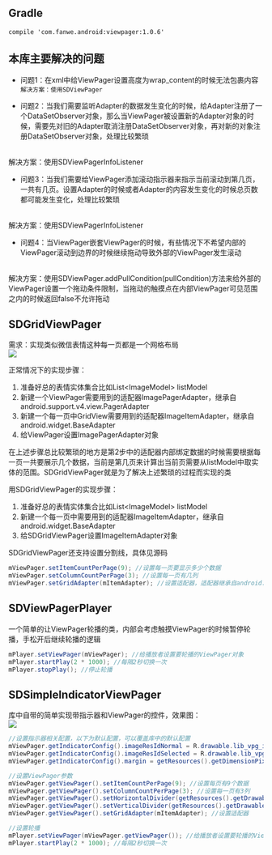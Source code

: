 ## Gradle
`compile 'com.fanwe.android:viewpager:1.0.6'`

## 本库主要解决的问题
* 问题1：在xml中给ViewPager设置高度为wrap_content的时候无法包裹内容<br>
`解决方案：使用SDViewPager`

* 问题2：当我们需要监听Adapter的数据发生变化的时候，给Adapter注册了一个DataSetObserver对象，那么当ViewPager被设置新的Adapter对象的时候，需要先对旧的Adapter取消注册DataSetObserver对象，再对新的对象注册DataSetObserver对象，处理比较繁琐
<br>
  解决方案：使用SDViewPagerInfoListener

* 问题3：当我们需要给ViewPager添加滚动指示器来指示当前滚动到第几页，一共有几页。设置Adapter的时候或者Adapter的内容发生变化的时候总页数都可能发生变化，处理比较繁琐
<br>
  解决方案：使用SDViewPagerInfoListener

* 问题4：当ViewPager嵌套ViewPager的时候，有些情况下不希望内部的ViewPager滚动到边界的时候继续拖动导致外部的ViewPager发生滚动
<br>
  解决方案：使用SDViewPager.addPullCondition(pullCondition)方法来给外部的ViewPager设置一个拖动条件限制，当拖动的触摸点在内部ViewPager可见范围之内的时候返回false不允许拖动

## SDGridViewPager
需求：实现类似微信表情这种每一页都是一个网格布局<br>
![](http://thumbsnap.com/s/UE9uaWoJ.png?0810)<br>

正常情况下的实现步骤：
1. 准备好总的表情实体集合比如List\<ImageModel\> listModel
2. 新建一个ViewPager需要用到的适配器ImagePagerAdapter，继承自android.support.v4.view.PagerAdapter
3. 新建一个每一页中GridView需要用到的适配器ImageItemAdapter，继承自android.widget.BaseAdapter
4. 给ViewPager设置ImagePagerAdapter对象

在上述步骤总比较繁琐的地方是第2步中的适配器内部绑定数据的时候需要根据每一页一共要展示几个数据，当前是第几页来计算出当前页需要从listModel中取实体的范围。SDGridViewPager就是为了解决上述繁琐的过程而实现的类<br>

用SDGridViewPager的实现步骤：
1. 准备好总的表情实体集合比如List\<ImageModel\> listModel
2. 新建一个每一页中需要用到的适配器ImageItemAdapter，继承自android.widget.BaseAdapter
3. 给SDGridViewPager设置ImageItemAdapter对象

SDGridViewPager还支持设置分割线，具体见源码

```java
mViewPager.setItemCountPerPage(9); //设置每一页要显示多少个数据
mViewPager.setColumnCountPerPage(3); //设置每一页有几列
mViewPager.setGridAdapter(mItemAdapter); //设置适配器，适配器继承自android.widget.BaseAdapter
```
## SDViewPagerPlayer
一个简单的让ViewPager轮播的类，内部会考虑触摸ViewPager的时候暂停轮播，手松开后继续轮播的逻辑<br>
```java
mPlayer.setViewPager(mViewPager); //给播放者设置要轮播的ViewPager对象
mPlayer.startPlay(2 * 1000); //每隔2秒切换一次
mPlayer.stopPlay(); //停止轮播
```
## SDSimpleIndicatorViewPager
库中自带的简单实现带指示器和ViewPager的控件，效果图：<br>
![](http://thumbsnap.com/i/R9r3kHLF.gif?0810)<br>
```java
//设置指示器相关配置，以下为默认配置，可以覆盖库中的默认配置
mViewPager.getIndicatorConfig().imageResIdNormal = R.drawable.lib_vpg_ic_indicator_normal; //指示器正常状态图片
mViewPager.getIndicatorConfig().imageResIdSelected = R.drawable.lib_vpg_ic_indicator_selected; //指示器选中状态图片
mViewPager.getIndicatorConfig().margin = getResources().getDimensionPixelSize(R.dimen.lib_vpg_indicator_margin); //指示器图片间隔

//设置ViewPager参数
mViewPager.getViewPager().setItemCountPerPage(9); //设置每页有9个数据
mViewPager.getViewPager().setColumnCountPerPage(3); //设置每一页有3列
mViewPager.getViewPager().setHorizontalDivider(getResources().getDrawable(R.drawable.divider_horizontal)); //设置横分割线
mViewPager.getViewPager().setVerticalDivider(getResources().getDrawable(R.drawable.divider_vertical)); //设置竖分割线
mViewPager.getViewPager().setGridAdapter(mItemAdapter); //设置适配器

//设置轮播
mPlayer.setViewPager(mViewPager.getViewPager()); //给播放者设置要轮播的ViewPager对象
mPlayer.startPlay(2 * 1000); //每隔2秒切换一次
```
